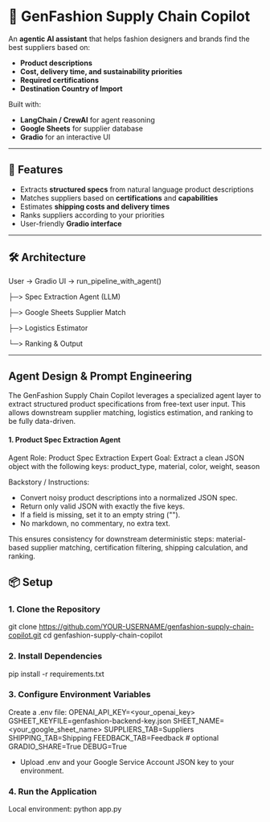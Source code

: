 # 🧵 GenFashion Supply Chain Copilot

An **agentic AI assistant** that helps fashion designers and brands find the best suppliers based on:
- **Product descriptions**
- **Cost, delivery time, and sustainability priorities**
- **Required certifications**
- **Destination Country of Import**

Built with:
- **LangChain / CrewAI** for agent reasoning
- **Google Sheets** for supplier database
- **Gradio** for an interactive UI

---

## 🚀 Features
- Extracts **structured specs** from natural language product descriptions
- Matches suppliers based on **certifications** and **capabilities**
- Estimates **shipping costs and delivery times**
- Ranks suppliers according to your priorities
- User-friendly **Gradio interface**

---

## 🛠 Architecture
User → Gradio UI → run_pipeline_with_agent()

   ├─> Spec Extraction Agent (LLM)
   
   ├─> Google Sheets Supplier Match
   
   ├─> Logistics Estimator
   
   └─> Ranking & Output
   
---

## Agent Design & Prompt Engineering

The GenFashion Supply Chain Copilot leverages a specialized agent layer to extract structured product specifications from free-text user input. This allows downstream supplier matching, logistics estimation, and ranking to be fully data-driven.

#### 1. Product Spec Extraction Agent
Agent Role: Product Spec Extraction Expert
Goal: Extract a clean JSON object with the following keys:
product_type, material, color, weight, season

Backstory / Instructions:
- Convert noisy product descriptions into a normalized JSON spec.
- Return only valid JSON with exactly the five keys.
- If a field is missing, set it to an empty string ("").
- No markdown, no commentary, no extra text.


This ensures consistency for downstream deterministic steps: material-based supplier matching, certification filtering, shipping calculation, and ranking.

## 📦 Setup

### 1. Clone the Repository
git clone https://github.com/YOUR-USERNAME/genfashion-supply-chain-copilot.git
cd genfashion-supply-chain-copilot
### 2. Install Dependencies
pip install -r requirements.txt
### 3. Configure Environment Variables
Create a .env file:
OPENAI_API_KEY=<your_openai_key>
GSHEET_KEYFILE=genfashion-backend-key.json
SHEET_NAME=<your_google_sheet_name>
SUPPLIERS_TAB=Suppliers
SHIPPING_TAB=Shipping
FEEDBACK_TAB=Feedback  # optional
GRADIO_SHARE=True
DEBUG=True
- Upload .env and your Google Service Account JSON key to your environment.
### 4. Run the Application
Local environment:
python app.py
